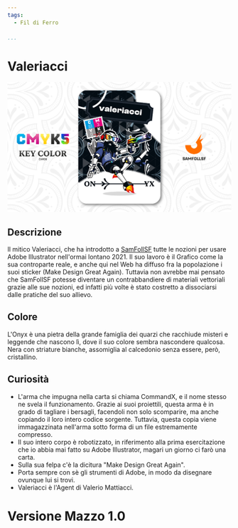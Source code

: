 ```yaml
---
tags:
  - Fil di Ferro

...
```


# Valeriacci

![valeriacci](../eg/K/valeriacci.jpg)

## Descrizione

Il mitico Valeriacci, che ha introdotto a [SamFollSF](../Remix/samfollsf.md) tutte le nozioni per usare Adobe Illustrator nell'ormai lontano 2021. Il suo lavoro è il Grafico come la sua controparte reale, e anche qui nel Web ha diffuso fra la popolazione i suoi sticker (Make Design Great Again). Tuttavia non avrebbe mai pensato che SamFollSF potesse diventare un contrabbandiere di materiali vettoriali grazie alle sue nozioni, ed infatti più volte è stato costretto a dissociarsi dalle pratiche del suo allievo.

## Colore

L'Onyx è una pietra della grande famiglia dei quarzi che racchiude misteri e leggende che nascono lì, dove il suo colore sembra nascondere qualcosa. Nera con striature bianche, assomiglia al calcedonio senza essere, però, cristallino.

## Curiosità
- L'arma che impugna nella carta si chiama CommandX, e il nome stesso ne svela il funzionamento. Grazie ai suoi proiettili, questa arma è in grado di tagliare i bersagli, facendoli non solo scomparire, ma anche copiando il loro intero codice sorgente. Tuttavia, questa copia viene immagazzinata nell'arma sotto forma di un file estremamente compresso.
- Il suo intero corpo è robotizzato, in riferimento alla prima esercitazione che io abbia mai fatto su Adobe Illustrator, magari un giorno ci farò una carta.
- Sulla sua felpa c'è la dicitura "Make Design Great Again".
- Porta sempre con sè gli strumenti di Adobe, in modo da disegnare ovunque lui si trovi.
- Valeriacci è l'Agent di Valerio Mattiacci.

# Versione Mazzo 1.0